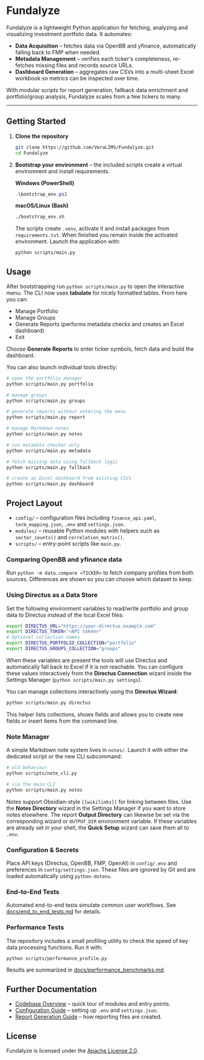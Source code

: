 # Fundalyze

Fundalyze is a lightweight Python application for fetching, analyzing and visualizing investment portfolio data. It automates:

- **Data Acquisition** – fetches data via OpenBB and yfinance, automatically falling back to FMP when needed.
- **Metadata Management** – verifies each ticker's completeness, re-fetches missing files and records source URLs.
- **Dashboard Generation** – aggregates raw CSVs into a multi-sheet Excel workbook so metrics can be inspected over time.

With modular scripts for report generation, fallback data enrichment and portfolio/group analysis, Fundalyze scales from a few tickers to many.

---

## Getting Started

1. **Clone the repository**
   ```bash
   git clone https://github.com/VeraLIMS/Fundalyze.git
   cd Fundalyze
   ```
2. **Bootstrap your environment** – the included scripts create a virtual environment and install requirements.

   **Windows (PowerShell)**
   ```powershell
   .\bootstrap_env.ps1
   ```
   **macOS/Linux (Bash)**
   ```bash
   ./bootstrap_env.sh
   ```

   The scripts create `.venv`, activate it and install packages from `requirements.txt`. When finished you remain inside the activated environment. Launch the application with:
   ```bash
   python scripts/main.py
   ```

## Usage

After bootstrapping run `python scripts/main.py` to open the interactive menu. The CLI now uses **tabulate** for nicely formatted tables. From here you can:

- Manage Portfolio
- Manage Groups
- Generate Reports (performs metadata checks and creates an Excel dashboard)
- Exit

Choose **Generate Reports** to enter ticker symbols, fetch data and build the dashboard.

You can also launch individual tools directly:

```bash
# open the portfolio manager
python scripts/main.py portfolio

# manage groups
python scripts/main.py groups

# generate reports without entering the menu
python scripts/main.py report

# manage Markdown notes
python scripts/main.py notes

# run metadata checker only
python scripts/main.py metadata

# fetch missing data using fallback logic
python scripts/main.py fallback

# create an Excel dashboard from existing CSVs
python scripts/main.py dashboard
```

## Project Layout

- `config/` – configuration files including `finance_api.yaml`, `term_mapping.json`, `.env` and `settings.json`.
- `modules/` – reusable Python modules with helpers such as `sector_counts()` and `correlation_matrix()`.
- `scripts/` – entry-point scripts like `main.py`.

### Comparing OpenBB and yfinance data

Run `python -m data.compare <TICKER>` to fetch company profiles from both sources. Differences are shown so you can choose which dataset to keep.

### Using Directus as a Data Store

Set the following environment variables to read/write portfolio and group data to Directus instead of the local Excel files:
```bash
export DIRECTUS_URL="https://your-directus.example.com"
export DIRECTUS_TOKEN="<API token>"
# Optional collection names
export DIRECTUS_PORTFOLIO_COLLECTION="portfolio"
export DIRECTUS_GROUPS_COLLECTION="groups"
```
When these variables are present the tools will use Directus and automatically fall back to Excel if it is not reachable. You can configure these values interactively from the **Directus Connection** wizard inside the Settings Manager (`python scripts/main.py settings`).

You can manage collections interactively using the **Directus Wizard**:

```bash
python scripts/main.py directus
```
This helper lists collections, shows fields and allows you to create new fields or insert items from the command line.

### Note Manager

A simple Markdown note system lives in `notes/`. Launch it with either the
dedicated script or the new CLI subcommand:
```bash
# old behaviour
python scripts/note_cli.py

# via the main CLI
python scripts/main.py notes
```
Notes support Obsidian-style `[[wikilinks]]` for linking between files.
Use the **Notes Directory** wizard in the Settings Manager if you want to store notes elsewhere.
The report **Output Directory** can likewise be set via the corresponding wizard or `OUTPUT_DIR` environment variable.
If these variables are already set in your shell, the **Quick Setup** wizard can save them all to `.env`.

### Configuration & Secrets

Place API keys (Directus, OpenBB, FMP, OpenAI) in `config/.env` and preferences in `config/settings.json`. These files are ignored by Git and are loaded automatically using `python-dotenv`.

### End-to-End Tests

Automated end-to-end tests simulate common user workflows. See [docs/end_to_end_tests.md](docs/end_to_end_tests.md) for details.

### Performance Tests

The repository includes a small profiling utility to check the speed of key
data processing functions. Run it with:

```bash
python scripts/performance_profile.py
```

Results are summarized in [docs/performance_benchmarks.md](docs/performance_benchmarks.md).

## Further Documentation

- [Codebase Overview](docs/overview.md) – quick tour of modules and entry points.
- [Configuration Guide](docs/configuration.md) – setting up `.env` and `settings.json`.
- [Report Generation Guide](docs/report_generation.md) – how reporting files are created.

## License

Fundalyze is licensed under the [Apache License 2.0](LICENSE).

